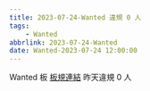 ```yaml
---
title: 2023-07-24-Wanted 違規 0 人
tags:
    - Wanted
abbrlink: 2023-07-24-Wanted
date: Wanted-2023-07-24 12:00:00
---
```

Wanted 板 [板規連結](https://www.ptt.cc/bbs/Wanted/M.1608829773.A.D3B.html)
昨天違規 0 人

